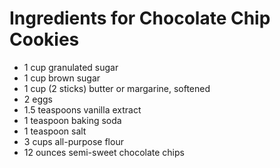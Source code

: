 # Ingredients for Chocolate Chip Cookies
- 1 cup granulated sugar
- 1 cup brown sugar
- 1 cup (2 sticks) butter or margarine, softened
- 2 eggs
- 1.5 teaspoons vanilla extract
- 1 teaspoon baking soda
- 1 teaspoon salt
- 3 cups all-purpose flour 
- 12 ounces semi-sweet chocolate chips
